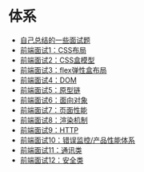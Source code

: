 # 体系

- [自己总结的一些面试题][601]
- [前端面试1：CSS布局](https://juejin.im/post/5c072016e51d456e43125226)
- [前端面试2：CSS盒模型](https://juejin.im/post/5c0720806fb9a049dc02060a)
- [前端面试3：flex弹性盒布局](https://juejin.im/post/5c072961e51d451a5d7e6993)
- [前端面试4：DOM](https://juejin.im/post/5c0729886fb9a049fb436fbd)
- [前端面试5：原型链](https://juejin.im/post/5c0729bd6fb9a049d51944ab)
- [前端面试6：面向对象](https://juejin.im/post/5c0729e5518825171935887e)
- [前端面试7：页面性能](https://juejin.im/post/5c072a0a6fb9a049cd53f9f4)
- [前端面试8：渲染机制](https://juejin.im/post/5c072a3351882516e70dd448)
- [前端面试9：HTTP](https://juejin.im/post/5c072a536fb9a049d05d82ff)
- [前端面试10：错误监控/产品性能体系](https://juejin.im/post/5c072a7a6fb9a049d235d410)
- [前端面试11：通讯类](https://juejin.im/post/5c072a9be51d451d8e5c9796)
- [前端面试12：安全类](https://juejin.im/post/5c072ad36fb9a049e307e0e0)

[601]: https://github.com/jiangxia/FE-Knowledge/blob/master/posts/面试/面试相关.md